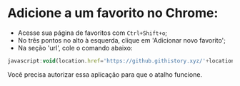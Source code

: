 # Adicione a um favorito no Chrome:

- Acesse sua página de favoritos com `Ctrl+Shift+o`;
- No três pontos no alto à esquerda, clique em 'Adicionar novo favorito';
- Na seção 'url', cole o comando abaixo:

```js
javascript:void(location.href='https://github.githistory.xyz/'+location.href.substr(19))
```

Você precisa autorizar essa aplicação para que o atalho funcione.